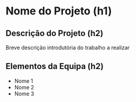 # Nome do Projeto (h1)

## Descrição do Projeto (h2)
Breve descrição introdutória do trabalho a realizar

## Elementos da Equipa (h2)
* Nome 1
* Nome 2
* Nome 3

